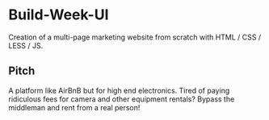 # Build-Week-UI
Creation of a multi-page marketing website from scratch with HTML / CSS / LESS / JS.

## Pitch
A platform like AirBnB but for high end electronics. Tired of paying ridiculous fees for camera and other equipment rentals? 
Bypass the middleman and rent from a real person! 

